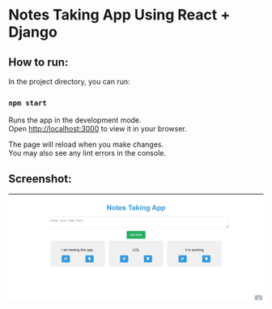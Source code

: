 # Notes Taking App Using React + Django

## How to run:

In the project directory, you can run:

### `npm start`

Runs the app in the development mode.\
Open [http://localhost:3000](http://localhost:3000) to view it in your browser.

The page will reload when you make changes.\
You may also see any lint errors in the console.

## Screenshot:

![Notes Taking App](https://raw.githubusercontent.com/TutorialsAndroid/notesTakingAppUsingReact_Django/master/screenshots/2024.01.15-15.35.png)
